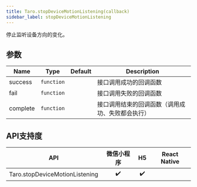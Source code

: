 ```yaml
---
title: Taro.stopDeviceMotionListening(callback)
sidebar_label: stopDeviceMotionListening
---
```


停止监听设备方向的变化。

## 参数

| Name | Type | Default | Description |
| --- | --- | --- | --- |
| success | <code>function</code> |  | 接口调用成功的回调函数 |
| fail | <code>function</code> |  | 接口调用失败的回调函数 |
| complete | <code>function</code> |  | 接口调用结束的回调函数（调用成功、失败都会执行） |

## API支持度

| API | 微信小程序 | H5 | React Native |
| :-: | :-: | :-: | :-: |
| Taro.stopDeviceMotionListening | ✔️ | ✔️ |  |

